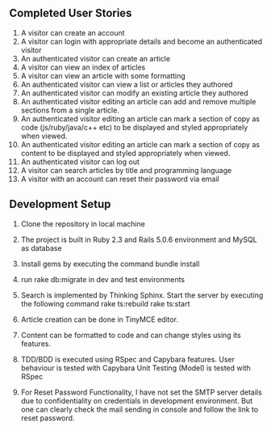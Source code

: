 Completed User Stories
-----------------------

1) A visitor can create an account
2) A visitor can login with appropriate details and become an authenticated visitor
3) An authenticated visitor can create an article
4) A visitor can view an index of articles
5) A visitor can view an article with some formatting
6) An authenticated visitor can view a list or articles they authored
7) An authenticated visitor can modify an existing article they authored
8) An authenticated visitor editing an article can add and remove multiple sections from a single
article.
9) An authenticated visitor editing an article can mark a section of copy as code (js/ruby/java/c++
etc) to be displayed and styled appropriately when viewed.
10) An authenticated visitor editing an article can mark a section of copy as content to be displayed
and styled appropriately when viewed.
11) An authenticated visitor can log out
12) A visitor can search articles by title and programming language
13) A visitor with an account can reset their password via email


Development Setup
-----------------

1) Clone the repository in local machine

2) The project is built in Ruby 2.3 and Rails 5.0.6 environment and MySQL as database

3) Install gems by executing the command bundle install

4) run rake db:migrate in dev and test environments

5) Search is implemented by Thinking Sphinx. Start the server by executing the following command
		rake ts:rebuild
		rake ts:start

6) Article creation can be done in TinyMCE editor.

7) Content can be formatted to code and can change styles using its features.

8) TDD/BDD is executed using RSpec and Capybara features.
	User behaviour is tested with Capybara
	Unit Testing (Model) is tested with RSpec

9) For Reset Password Functionality, I have not set the SMTP server details due to confidentiality on credentials in development          environment.  But one can clearly check the mail sending in console and follow the link to reset password.	

	



